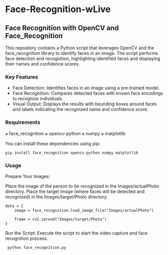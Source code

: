 # Face-Recognition-wLive

## Face Recognition with OpenCV and Face_Recognition

This repository contains a Python script that leverages OpenCV and the face_recognition library to identify faces in an image. The script performs face detection and recognition, highlighting identified faces and displaying their names and confidence scores.

### Key Features

* Face Detection: Identifies faces in an image using a pre-trained model.
* Face Recognition: Compares detected faces with known face encodings to recognize individuals.
* Visual Output: Displays the results with bounding boxes around faces and labels indicating the recognized name and confidence score.

### Requirements

⚹ face_recognition
⚹ opencv-python
⚹ numpy
⚹ matplotlib


You can install these dependencies using pip:

```
pip install face_recognition opencv-python numpy matplotlib

```

### Usage

Prepare Your Images:

Place the image of the person to be recognized in the Images/actualPhoto directory.
Place the target image (where faces will be detected and recognized) in the Images/target/Photo directory.

```
data = {
    image = face_recognition.load_image_file("Images/actualPhoto")

    frame = cv2.imread("Images/target/Photo")
}

```

Run the Script: Execute the script to start the video capture and face recognition process.

```
 python face_recognition.py
 
```